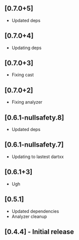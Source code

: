 ## [0.7.0+5]
 * Updated deps

## [0.7.0+4]
 * Updating deps

## [0.7.0+3]
 * Fixing cast

## [0.7.0+2]
 * Fixing analyzer

## [0.6.1-nullsafety.8]
 * Updated deps

## [0.6.1-nullsafety.7]
 * Updating to lastest dartxx

## [0.6.1+3]
 * Ugh

## [0.5.1]
 * Updated dependencies
 * Analyzer cleanup
## [0.4.4] - Initial release

